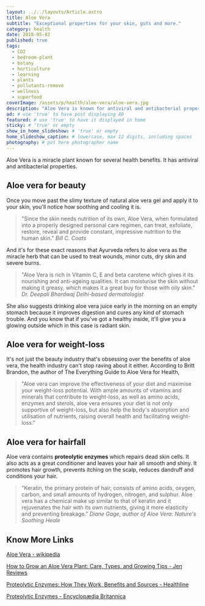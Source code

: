 ```yaml
---
layout: ../../layouts/Article.astro
title: Aloe Vera
subtitle: "Exceptional properties for your skin, guts and more."
category: health
date: 2018-05-02
published: true
tags:
  - CO2
  - bedroom-plant
  - botany
  - horticulture
  - learning
  - plants
  - pollutants-remove
  - wellness
  - superfood
coverImage: /assets/p/health/aloe-vera/aloe-vera.jpg
description: "Aloe Vera is known for antiviral and antibacterial properties. It can improve the effectiveness of your diet and maximise your weight-loss potential." # max 160 digits cos dunno how to trim it, yet......
ad: # use 'true' to have post displaying AD
featured: # use 'true' to have it displayed in home
sticky: # 'true' or empty
show_in_home_slideshow: # 'true' or empty
home_slideshow_caption: # lowercase, max 12 digits, including spaces
photography: # put here photographer name
---
```


Aloe Vera is a miracle plant known for several health benefits. It has antiviral and antibacterial properties.

## Aloe vera for beauty

Once you move past the slimy texture of natural aloe vera gel and apply it to your skin, you'll notice how soothing and cooling it is.

> "Since the skin needs nutrition of its own, Aloe Vera, when formulated into a properly designed personal care regimen, can treat, exfoliate, restore, reveal and provide constant, impressive nutrition to the human skin." _Bill C. Coats_

And it's for these exact reasons that Ayurveda refers to aloe vera as the miracle herb that can be used to treat wounds, minor cuts, dry skin and severe burns.

> "Aloe Vera is rich in Vitamin C, E and beta carotene which gives it its nourishing and anti-ageing qualities. It can moisturise the skin without making it greasy, which makes it a great buy for those with oily skin." _Dr. Deepali Bhardwaj Delhi-based dermatologist_

She also suggests drinking aloe vera juice early in the morning on an empty stomach because it improves digestion and cures any kind of stomach trouble. And you know that if you've got a healthy inside, it'll give you a glowing outside which in this case is radiant skin.

## Aloe vera for weight-loss

It's not just the beauty industry that's obsessing over the benefits of aloe vera, the health industry can't stop raving about it either. According to Britt Brandon, the author of The Everything Guide to Aloe Vera for Health,

> "Aloe vera can improve the effectiveness of your diet and maximise your weight-loss potential. With ample amounts of vitamins and minerals that contribute to weight-loss, as well as amino acids, enzymes and sterols, aloe vera ensures your diet is not only supportive of weight-loss, but also help the body's absorption and utilisation of nutrients, raising overall health and facilitating weight-loss."

## Aloe vera for hairfall

Aloe vera contains **proteolytic enzymes** which repairs dead skin cells. It also acts as a great conditioner and leaves your hair all smooth and shiny. It promotes hair growth, prevents itching on the scalp, reduces dandruff and conditions your hair.

> "Keratin, the primary protein of hair, consists of amino acids, oxygen, carbon, and small amounts of hydrogen, nitrogen, and sulphur. Aloe vera has a chemical make up similar to that of keratin and it rejuvenates the hair with its own nutrients, giving it more elasticity and preventing breakage." _Diane Gage, author of Aloe Vera: Nature's Soothing Heale_

## Know More Links

[Aloe Vera - wikipedia](https://en.wikipedia.org/wiki/Aloe_vera)

[How to Grow an Aloe Vera Plant: Care, Types, and Growing Tips - Jen Reviews](https://www.jenreviews.com/grow-aloe-vera/)

[Proteolytic Enzymes: How They Work, Benefits and Sources - Healthline](https://www.healthline.com/nutrition/proteolytic-enzymes)

[Proteolytic Enzymes - Encyclopædia Britannica](https://www.britannica.com/science/proteolytic-enzyme)
